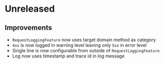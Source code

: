# Unreleased

## Improvements

- `RequestLoggingFeature` now uses target domain method as category
- `4xx` is now logged in warning level leaving only `5xx` in error level
- Single line is now configurable from outside of `RequestLoggingFeature`
- Log now uses timestamp and trace id in log message
